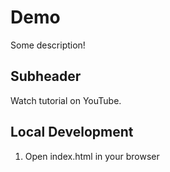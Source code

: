 # Demo


Some description!

## Subheader

Watch tutorial on YouTube. 

## Local Development

1. Open index.html in your browser